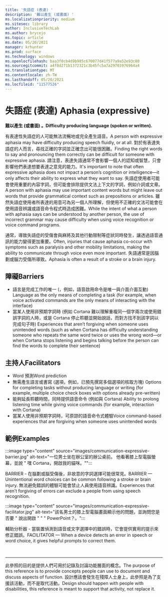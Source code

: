 ```yaml
---
title: '失語症 (表達) '
description: '難以產生 (或書面) '
ms.localizationpriority: medium
ms.sitesec: library
author: InclusiveTechLab
ms.author: brycejo
ms.topic: article
ms.date: 05/20/2021
manager: krhunter
ms.prod: surface
ms.technology: windows
ms.openlocfilehash: baa3f0cb4d9b985c670077d41f577a9a52e93c80
ms.sourcegitcommit: a4f8d271b1372321c3b45fc5a7a29703976964a4
ms.translationtype: MT
ms.contentlocale: zh-TW
ms.lasthandoff: 05/20/2021
ms.locfileid: "11577526"
---
```

# <a name="aphasia-expressive"></a><span data-ttu-id="68903-103">失語症 (表達) </span><span class="sxs-lookup"><span data-stu-id="68903-103">Aphasia (expressive)</span></span> 

**<span data-ttu-id="68903-104">難以產生 (或書面) 。</span><span class="sxs-lookup"><span data-stu-id="68903-104">Difficulty producing language (spoken or written).</span></span>**

<span data-ttu-id="68903-105">有表達性失語症的人可能無法流暢地或完全產生語音。</span><span class="sxs-lookup"><span data-stu-id="68903-105">A person with expressive aphasia may have difficulty producing speech fluidly, or at all.</span></span> <span data-ttu-id="68903-106">對於有表達失語症的人而言，尋找正確的字詞並正確念出可能很困難。</span><span class="sxs-lookup"><span data-stu-id="68903-106">Finding the right words to say and pronouncing them correctly can be difficult for someone with expressive aphasia.</span></span> <span data-ttu-id="68903-107">請注意，表達失語通常不會影響一個人的認知或智慧，只會影響他們表達想要表達之意見的能力。</span><span class="sxs-lookup"><span data-stu-id="68903-107">It's important to note that often expressive aphasia does not impact a person’s cognition or intelligence—it only affects their ability to express what they want to say.</span></span> <span data-ttu-id="68903-108">失語症使用者可能會使用重要的內容字詞，但可能會排除提供文法上下文的字詞，例如介詞或文章。</span><span class="sxs-lookup"><span data-stu-id="68903-108">A person with aphasia may use important content words but might leave out words that provide grammatical context such as prepositions or articles.</span></span> <span data-ttu-id="68903-109">雖然失語症使用者所表達的用意可為另一個人所理解，但使用不正確的文法可能會在使用語音辨識或語音命令程式時造成困難。</span><span class="sxs-lookup"><span data-stu-id="68903-109">While the intent of what a person with aphasia says can be understood by another person, the use of incorrect grammar may cause difficulty when using voice recognition or voice command programs.</span></span>

<span data-ttu-id="68903-110">通常，導致失語症的受傷會與麻將及其他行動限制等症狀同時發生，讓透過語音通訊的能力變得更加重要。</span><span class="sxs-lookup"><span data-stu-id="68903-110">Often, injuries that cause aphasia co-occur with symptoms such as paralysis and other mobility limitations, making the ability to communicate through voice even more important.</span></span> <span data-ttu-id="68903-111">失語通常是因腦劃或腦力受傷所導致。</span><span class="sxs-lookup"><span data-stu-id="68903-111">Aphasia is often a result of a stroke or a brain injury.</span></span>

## <a name="barriers"></a><span data-ttu-id="68903-112">障礙</span><span class="sxs-lookup"><span data-stu-id="68903-112">Barriers</span></span>
* <span data-ttu-id="68903-113">語言是完成工作的唯一 (，例如，語音啟用命令是唯一與介面介面互動) </span><span class="sxs-lookup"><span data-stu-id="68903-113">Language as the only means of completing a task (for example, when voice activated commands are the only means of interacting with the interface)</span></span>
* <span data-ttu-id="68903-114">當某人使用非預期字詞時 (例如 Cortana 難以理解重複同一個字兩次或使用錯誤字詞的人時，或是 Cortana 停止聆聽並開始說話，而對方找不到該字詞以完成句子時) </span><span class="sxs-lookup"><span data-stu-id="68903-114">Experiences that aren’t forgiving when someone uses unintended words (such as when Cortana has difficulty understanding someone who repeats the same word twice or uses the wrong word—or when Cortana stops listening and begins talking before the person can find the words to complete their sentence)</span></span> 

## <a name="facilitators"></a><span data-ttu-id="68903-115">主持人</span><span class="sxs-lookup"><span data-stu-id="68903-115">Facilitators</span></span>
* <span data-ttu-id="68903-116">Word 預測</span><span class="sxs-lookup"><span data-stu-id="68903-116">Word prediction</span></span>
* <span data-ttu-id="68903-117">無需產生語言或書寫 (選項，例如，已預先撰寫多個選項的核取方塊) </span><span class="sxs-lookup"><span data-stu-id="68903-117">Options for completing tasks without producing language or writing (for example, multiple choice check boxes with options already pre-written)</span></span>
* <span data-ttu-id="68903-118">能夠延長聆聽時間，同時提供語音命令 (例如與 Cortana) </span><span class="sxs-lookup"><span data-stu-id="68903-118">Ability to prolong listening time while giving voice commands (for example, interaction with Cortana)</span></span>
* <span data-ttu-id="68903-119">當某人使用非預期字詞時，可原諒的語音命令式體驗</span><span class="sxs-lookup"><span data-stu-id="68903-119">Voice command-based experiences that are forgiving when someone uses unintended words</span></span>

## <a name="examples"></a><span data-ttu-id="68903-120">範例</span><span class="sxs-lookup"><span data-stu-id="68903-120">Examples</span></span>

:::image type="content" source="images/communication-expressive-barrier.jpg" alt-text="一位男士坐在辦公室的辦公桌前。 他看著膝上型電腦螢幕，並說 &quot; 嘿 Cortana，開啟我的貓咪。&quot;":::

<span data-ttu-id="68903-123">BARRIER - 在腦劃或腦受傷後，非故意的字詞選擇可能很常見。</span><span class="sxs-lookup"><span data-stu-id="68903-123">BARRIER — Unintentional word choices can be common following a stroke or brain injury.</span></span> <span data-ttu-id="68903-124">無法避免錯誤的體驗可能會禁止人員使用語音辨識。</span><span class="sxs-lookup"><span data-stu-id="68903-124">Experiences that aren’t forgiving of errors can exclude a people from using speech recognition.</span></span>

:::image type="content" source="images/communication-expressive-facilitator.jpg" alt-text="該名男士的膝上型電腦畫面顯示他的問題，並詢問您是否要 &quot; 說出開啟 &quot; &quot; &quot; PowerPoint？。":::

<span data-ttu-id="68903-126">輔助分析器 - 當裝置偵測到語音或文字選擇中的錯誤時，它會提供實用的提示來修正錯誤。</span><span class="sxs-lookup"><span data-stu-id="68903-126">FACILITATOR — When a device detects an error in speech or word choice, it gives helpful prompts to correct them.</span></span> 


&nbsp;

[comment]: # (頁腳語句)
___
<span data-ttu-id="68903-128">此參照的目的是提供人們可用於記錄及討論功能層面的概念。</span><span class="sxs-lookup"><span data-stu-id="68903-128">The purpose of this reference is to provide concepts people can use to document and discuss aspects of function.</span></span> <span data-ttu-id="68903-129">設計應該會發生在殘障人士身上，此參照是為了支援該活動，而不是取代活動。</span><span class="sxs-lookup"><span data-stu-id="68903-129">Design should happen with people with disabilities, this reference is meant to support that activity, not replace it.</span></span> 